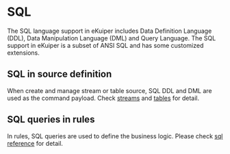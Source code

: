 # SQL

The SQL language support in eKuiper includes Data Definition Language (DDL), Data Manipulation Language (DML) and Query Language. The SQL support in eKuiper is a subset of ANSI SQL and has some customized extensions.

## SQL in source definition

When create and manage stream or table source, SQL DDL and DML are used as the command payload. Check [streams](../sqls/streams.md) and [tables](../sqls/tables.md) for detail.

## SQL queries in rules

In rules, SQL queries are used to define the business logic. Please check [sql reference](../sqls/overview.md) for detail.
